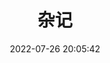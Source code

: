 ---
pageComponent:
  name: Catalogue
  data:
    key: 01.随笔
title: 杂记 # 页面标题
date: 2022-07-26 20:05:42
permalink: /one/
sidebar: false
article: false
comment: false
editLink: false
---